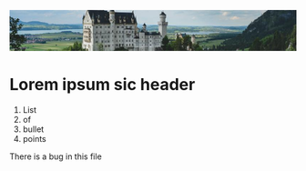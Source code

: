 ![banner](img/castle.jpg)

# Lorem ipsum sic header

1. List
2. of
3. bullet
4. points

<p> There is a bug in this file</p>
